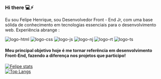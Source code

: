 ### Hi there 💻⚡ 

Eu sou Felipe Henrique, sou Desenvolvedor Front - End Jr, com uma base sólida de conhecimento 
em tecnologias essenciais para o desenvolvimento web. Experiência abrange :

<img src="https://img.shields.io/badge/HTML5-E34F26?style=for-the-badge&logo=html5&logoColor=white" alt="logo-html"> <img src="https://img.shields.io/badge/CSS3-1572B6?style=for-the-badge&logo=css3&logoColor=white" alt="logo-css"> <img src="https://img.shields.io/badge/JavaScript-F7DF1E?style=for-the-badge&logo=javascript&logoColor=black" alt="logo-js"> <img src="https://img.shields.io/badge/Node.js-43853D?style=for-the-badge&logo=node.js&logoColor=white" alt="logo-nj"> <img src="https://img.shields.io/badge/React-20232A?style=for-the-badge&logo=react&logoColor=61DAFB" alt="logo-rt"> <img src="https://img.shields.io/badge/TypeScript-007ACC?style=for-the-badge&logo=typescript&logoColor=white" alt="logo-ts">

<h4>Meu principal objetivo hoje é me tornar referência em desenvolvimento Front-End, fazendo a diferença nos projetos que participo!</h4>



[![Felipe stats](https://github-readme-stats.vercel.app/api?username=FelipeHenrique7)](https://github.com/anuraghazra/github-readme-stats)
<br>
[![Top Langs](https://github-readme-stats.vercel.app/api/top-langs/?username=FelipeHenrique7)](https://github.com/anuraghazra/github-readme-stats)

